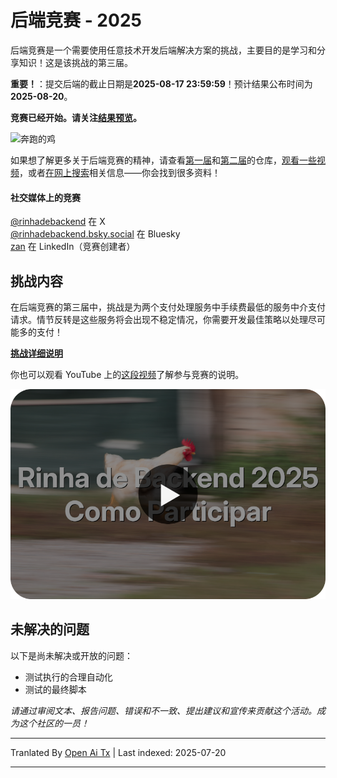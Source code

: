 # 后端竞赛 - 2025

后端竞赛是一个需要使用任意技术开发后端解决方案的挑战，主要目的是学习和分享知识！这是该挑战的第三届。

**重要！**：提交后端的截止日期是**2025-08-17 23:59:59**！预计结果公布时间为**2025-08-20**。

**竞赛已经开始。请关注[结果预览](https://raw.githubusercontent.com/zanfranceschi/rinha-de-backend-2025/main/./PREVIA_RESULTADOS.md)。**

![奔跑的鸡](https://raw.githubusercontent.com/zanfranceschi/rinha-de-backend-2025/main/./misc/imgs/header.jpg)

如果想了解更多关于后端竞赛的精神，请查看[第一届](https://github.com/zanfranceschi/rinha-de-backend-2023-q3)和[第二届](https://github.com/zanfranceschi/rinha-de-backend-2024-q1)的仓库，[观看一些视频](https://www.youtube.com/results?search_query=rinha+de+backend)，或者[在网上搜索](https://www.google.com/search?q=rinha+de+backend)相关信息——你会找到很多资料！

#### 社交媒体上的竞赛

[@rinhadebackend](https://x.com/rinhadebackend) 在 X  
[@rinhadebackend.bsky.social](https://bsky.app/profile/rinhadebackend.bsky.social) 在 Bluesky  
[zan](https://www.linkedin.com/in/francisco-zanfranceschi/) 在 LinkedIn（竞赛创建者）


## 挑战内容
在后端竞赛的第三届中，挑战是为两个支付处理服务中手续费最低的服务中介支付请求。情节反转是这些服务将会出现不稳定情况，你需要开发最佳策略以处理尽可能多的支付！

**[挑战详细说明](https://raw.githubusercontent.com/zanfranceschi/rinha-de-backend-2025/main/INSTRUCOES.md)**

你也可以观看 YouTube 上的[这段视频](https://www.youtube.com/watch?v=ldPkTtkJ86k)了解参与竞赛的说明。

[![youtube](https://raw.githubusercontent.com/zanfranceschi/rinha-de-backend-2025/main/./misc/imgs/youtube-thumb.png)](https://www.youtube.com/watch?v=ldPkTtkJ86k)


## 未解决的问题

以下是尚未解决或开放的问题：  
- 测试执行的合理自动化  
- 测试的最终脚本  

*请通过审阅文本、报告问题、错误和不一致、提出建议和宣传来贡献这个活动。成为这个社区的一员！*


---


Tranlated By [Open Ai Tx](https://github.com/OpenAiTx/OpenAiTx) | Last indexed: 2025-07-20


---